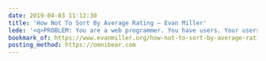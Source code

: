 ```yaml
---
date: 2019-04-03 11:12:30
title: 'How Not To Sort By Average Rating – Evan Miller'
lede: '<q>PROBLEM: You are a web programmer. You have users. Your users rate stuff on your site. You want to put the highest-rated stuff at the top and lowest-rated at the bottom. You need some sort of ‘score’ to sort by.</q>'
bookmark_of: https://www.evanmiller.org/how-not-to-sort-by-average-rating.html
posting_method: https://omnibear.com
---
```

